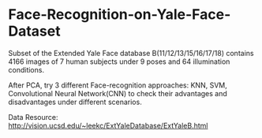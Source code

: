# Face-Recognition-on-Yale-Face-Dataset
Subset of the Extended Yale Face database B(11/12/13/15/16/17/18) contains 4166 images of 7 human subjects under 9 poses and 64 illumination conditions.

After PCA, try 3 different Face-recognition approaches: KNN, SVM, Convolutional Neural Network(CNN) to check their advantages and disadvantages under different scenarios.

Data Resource: http://vision.ucsd.edu/~leekc/ExtYaleDatabase/ExtYaleB.html

